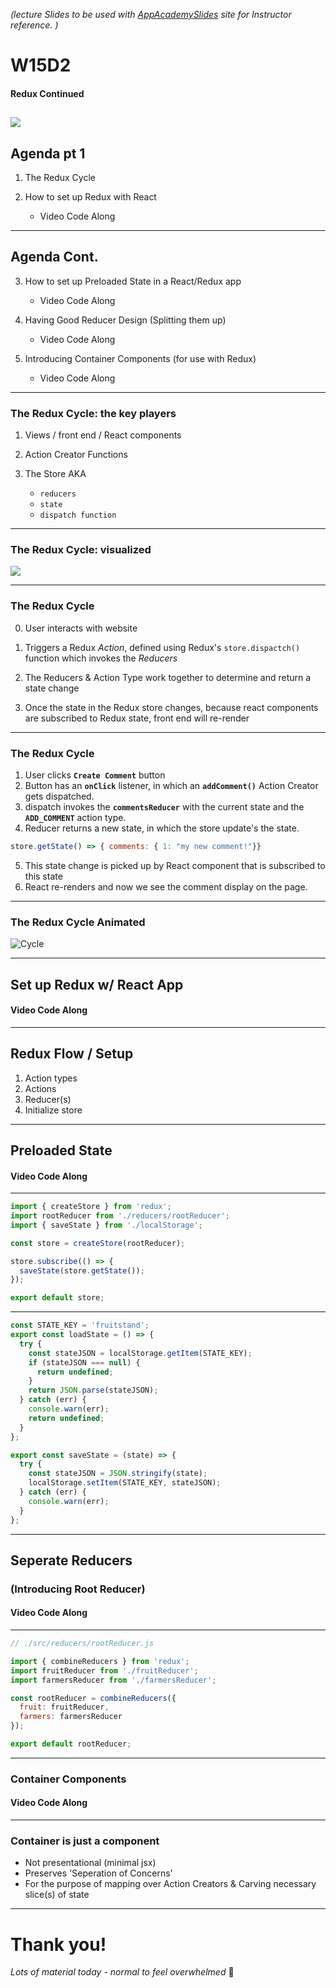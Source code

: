 _(lecture Slides to be used with [AppAcademySlides](https://appacademy.github.io/slides/#/) site for Instructor reference. )_

# W15D2 
#### Redux Continued

![](https://seeklogo.com/images/R/redux-logo-9CA6836C12-seeklogo.com.png)
---
## Agenda pt 1
1. The Redux Cycle

2. How to set up Redux with React 
	- Video Code Along
  
---
## Agenda Cont.
3. How to set up Preloaded State in a React/Redux app
	- Video Code Along
  
4. Having Good Reducer Design (Splitting them up)
	- Video Code Along
 
5. Introducing Container Components (for use with Redux)
	- Video Code Along
  
---
### The Redux Cycle: the key players

1. Views / front end / React components

1. Action Creator Functions 

1. The Store AKA
    - `reducers`
    - `state` 
    - `dispatch function`
---
### The Redux Cycle: visualized 

![](https://cdn-images-1.medium.com/max/2000/1*QxZJEXWhsS-YuG5SZsRgjA.png)

---

### The Redux Cycle

0. User interacts with website 
  
1. Triggers a Redux _Action_, defined using Redux's `store.dispactch()` function which invokes the _Reducers_
 

3. The Reducers & Action Type work together to determine and return a state change
  
4. Once the state in the Redux store changes, because react components are subscribed to Redux state, front end will re-render


---
### The Redux Cycle
1. User clicks **`Create Comment`** button 
2. Button has an **`onClick`** listener, in which an **`addComment()`**
Action Creator gets dispatched. 
3. dispatch invokes the **`commentsReducer`** with the current state and the **`ADD_COMMENT`** action type. 
4. Reducer returns a new state, in which the store update's the state. 
```javascript
store.getState() => { comments: { 1: "my new comment!"}}
```
5. This state change is picked up by React component that is subscribed to this state
6. React re-renders and now we see the comment display on the page. 

---

### The Redux Cycle Animated

![Cycle](https://res.cloudinary.com/practicaldev/image/fetch/s--m5BdPzhS--/c_limit%2Cf_auto%2Cfl_progressive%2Cq_66%2Cw_880/https://i.imgur.com/riadAin.gif)

---
## Set up Redux w/ React App

#### Video Code Along

---
## Redux Flow / Setup

1. Action types
1. Actions
1. Reducer(s)
1. Initialize store
---
## Preloaded State 

#### Video Code Along

---
```js
import { createStore } from 'redux';
import rootReducer from './reducers/rootReducer';
import { saveState } from './localStorage';

const store = createStore(rootReducer);

store.subscribe(() => {
  saveState(store.getState());
});

export default store;
```
---
```js
const STATE_KEY = 'fruitstand';
export const loadState = () => {
  try {
    const stateJSON = localStorage.getItem(STATE_KEY);
    if (stateJSON === null) {
      return undefined;
    }
    return JSON.parse(stateJSON);
  } catch (err) {
    console.warn(err);
    return undefined;
  }
};

export const saveState = (state) => {
  try {
    const stateJSON = JSON.stringify(state);
    localStorage.setItem(STATE_KEY, stateJSON);
  } catch (err) {
    console.warn(err);
  }
};
```

---
## Seperate Reducers 
### (Introducing Root Reducer)

#### Video Code Along

---
```js
// ./src/reducers/rootReducer.js

import { combineReducers } from 'redux';
import fruitReducer from './fruitReducer';
import farmersReducer from './farmersReducer';

const rootReducer = combineReducers({
  fruit: fruitReducer,
  farmers: farmersReducer
});

export default rootReducer;
```
---
### Container Components 

#### Video Code Along

---
### Container is just a component 
- Not presentational (minimal jsx)
- Preserves 'Seperation of Concerns' 
- For the purpose of mapping over Action Creators & Carving necessary slice(s) of state

---

# Thank you!
 _Lots of material today - normal to feel overwhelmed_ 🥵


